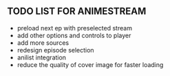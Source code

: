 ## TODO LIST FOR ANIMESTREAM

- preload next ep with preselected stream
- add other options and controls to player
- add more sources
- redesign episode selection
- anilist integration
- reduce the quality of cover image for faster loading